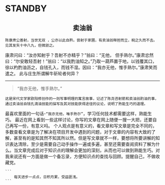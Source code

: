 # STANDBY

<h2 align="center">卖油翁</h2>


    陈康肃公善射，当世无双 ，公亦以此自矜。尝射于家圃，有卖油翁释担而立，睨之久而不去。见其发矢十中八九，但微颔之。  
康肃问曰：“汝亦知射乎？吾射不亦精乎？”翁曰：“无他， 但手熟尔。”康肃忿然曰：“尔安敢轻吾射！”翁曰：“以我酌油知之。”乃取一葫芦置于地，以钱覆其口，徐以杓酌油沥之，自钱孔入，而钱不湿。因曰：“我亦无他，惟手熟尔。”康肃笑而遣之。 
此与庄生所谓解牛斫轮者何异？


***

> “我亦无他，惟手熟尔。”

    这是宋代文学家欧阳修创作的一则写事明理的寓言故事，记述了陈尧咨射箭和卖油翁酌油的事，通过卖油翁自钱孔滴油技能的描写及其对技能获得途径的议论，说明了熟能生巧的道理。  
最喜欢里面的一句话-`“我亦无他，唯手熟尔”`，学习任何技术都需要这样，熟能生巧。
最近在网上看到一些这样讨论，你写的文章在网上随便一搜一大把，还要自己再写一份，有意义吗。
个人观点是有意义的，看文章和写文章是完全不同的，多数查看文章是为了解决在项目开发中遇到的问题，对于文章的内容有大致的了解，甚至有的是知其然不知其所以然。但是写文章就不一样，要想将所要讲解的知识表达清除，至少是需要自己动手操作一遍或多遍，甚至还需要查阅资料了解为什么。当文章完成后对于知识点的理解会更加的深刻，从而也可以做到熟能生巧。对我来说还有一方面是做一个备忘录，方便知识点的查找与回顾。提醒自己，不做收藏党。


    ```
        每天进步一点点，日积月累，受益匪浅。
    ```